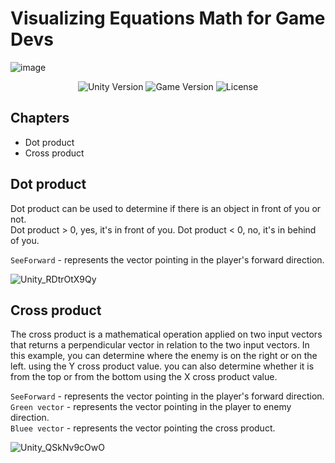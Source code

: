 # Visualizing Equations Math for Game Devs
![image](https://github.com/CreatNatoy/Visualizing-Equations-Math-for-Game-Devs/assets/76531899/3e4f282c-05f7-4296-90e8-2a3f9da23076)

<p align="center">
    <img src="https://img.shields.io/badge/Engine-2021.3.11f1-blueviolet" alt="Unity Version">
    <img src="https://img.shields.io/badge/Version-0.1-blue" alt="Game Version">
    <img src="https://img.shields.io/badge/License-None-success" alt="License">
</p>

## Chapters
* Dot product
* Cross product

## Dot product
Dot product can be used to determine if there is an object in front of you or not. <br>
Dot product > 0, yes, it's in front of you. 
Dot product < 0, no, it's in behind of you.  

` SeeForward ` - represents the vector pointing in the player's forward direction.

![Unity_RDtrOtX9Qy](https://github.com/CreatNatoy/Visualizing-Equations-Math-for-Game-Devs/assets/76531899/155fedca-3aee-4f90-b8bb-91cfa0d8498d)

## Cross product
The cross product is a mathematical operation applied on two input vectors that returns a perpendicular vector in relation to the two input vectors.
In this example, you can determine where the enemy is on the right or on the left. using the Y cross product value. you can also determine whether it is from the top or from the bottom using the X cross product value.

` SeeForward ` - represents the vector pointing in the player's forward direction. <br>
` Green vector ` - represents the vector pointing in the player to enemy direction. <br>
` Bluee vector ` - represents the vector pointing the cross product. <br>

![Unity_QSkNv9cOwO](https://github.com/CreatNatoy/Visualizing-Equations-Math-for-Game-Devs/assets/76531899/eca3a8ff-2259-4322-a55d-32ae41c06f5c)
